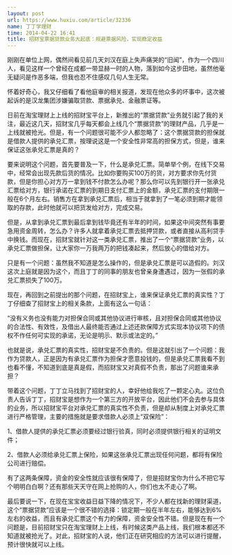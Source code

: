 ```yaml
---
layout: post
url: https://www.huxiu.com/article/32336
name: 丁丁学理财
time: 2014-04-22 16:41
title: 招财宝票据贷款业务大起底：规避票据风险，实现稳定收益
---
```

刚刚在单位上网，偶然间看见前几天刘汉在庭上失声痛哭的“旧闻”，作为一个四川人，看见这样一个曾经在成都一带显赫一时的人物，落到如今这步田地，虽然他毫无疑问是作恶多端，但我也忍不住感叹几句人生无常。

怀着好奇心，我又仔细看了看他庭审的相关报道，发现在他众多的坏事中，这次被起诉的是汉龙集团涉嫌骗取贷款、票据承兑、金融票证等。

日前在淘宝理财上上线的招财宝平台上，新推出的“票据贷款”业务就引起了我的关注，最近这几天，招财宝几乎每天都会上线几个“票据贷款”的理财产品，几乎是一上线就被抢光。但是，有一个问题很可能不少人都忽略了：这个票据贷款的担保就是借款人提供的承兑汇票，按理说这是一个安全性非常高的担保方式，但是，谁来保证这张承兑汇票是真的？

要来说明这个问题，首先要普及一下，什么是承兑汇票。简单举个例，在线下交易中，经常会出现先款后货的情况。比如你要购买100万的货，对方要求你先付货款，但是你担心对方万一拿到钱不付款怎么办呢？那么你可以先到银行开一张承兑汇票给对方，银行承诺在汇票的到期日支付汇票上的金额，承兑汇票的支付期限一般在6个月左右。销售方在拿到承兑汇票后，相当于就拿到了一笔必须到期才能领取的存款，此时他就可以把货发给对方，完成交易。

但是，从拿到承兑汇票到最后拿到钱毕竟还有半年的时间，如果这中间突然有事要急用资金周转，怎么办？许多人就拿着承兑汇票去抵押贷款，或者直接从高利贷手中换钱。而现在，招财宝就针对这一类承兑汇票，推出了一个“票据贷款”业务，以承兑汇票做担保，让大家你一万我两万的把钱凑起来，然后放心的借给对方。

只是有一个问题：虽然我不知道是怎么操作的，但是承兑汇票是可以造假的。刘汉这次上庭就是因为这个，而且丁丁的同事的朋友也曾亲身遭遇过，因为一张假的承兑汇票损失了100万。

现在，再回到之前提出的那个问题，在招财宝上，谁来保证承兑汇票的真实性？丁丁仔细查了招财宝上的相关条款，上面有这么一句话：

“没有义务也没有能力对担保合同或其他协议进行审核，且对担保合同或其他协议的合法性、有效性，及借出人最终能否通过上述还款保障方式实现本协议项下的债权不作任何可实现的承诺，无论是明示、默示或法定的。”

也就是说，承兑汇票的真实性，招财宝是不负责的。但是这就引出了一个问题：我作为贷款人，正是因为有承兑汇票作为担保才愿意投钱的，但是承兑汇票我看不到也看不懂，不知道到底是真是假，而招财宝又对真假不负责，那出了问题谁来承担？

带着这个问题，丁丁立马找到了招财宝的人，幸好他给我吃了一颗定心丸。这位负责人告诉丁丁，招财宝是想作为一个第三方的开放平台，因此他们不会去参与具体的业务，所以招财宝平台对承兑汇票的真实性不负责，但是却从制度上对承兑汇票进行严格管理，主要的措施就是要求借款人必须上“双保险”：

1、借款人提供的承兑汇票必须要经过银行验真，同时必须提供银行相关的证明文件；

2、借款人必须给承兑汇票上保险，如果这张承兑汇票出现任何问题，都将有保险公司进行赔偿。

有了这两条保障，资金的安全性就应该很有保障了，但是招财宝你为什么不把它写个明明白白啊？还有那些天天守在网上抢购的人，你们也太不走心了啊。

最后要说一下，在现在宝宝收益日益下降的情况下，不少人都在找新的理财渠道，这个“票据贷款”应该是一个很不错的选择：锁定期一般在半年左右，能够达到6%左右的收益，而且有承兑汇票这个有力的保障，资金安全性不错。但是现在有一个问题是，目前招财宝只在淘宝理财上上线，有时候这类产品上线，我们根本都还不知道就被抢光了。对此，招财宝的人说，他们正在研究相应的方法可以进行提醒，预计很快就可以上线。

